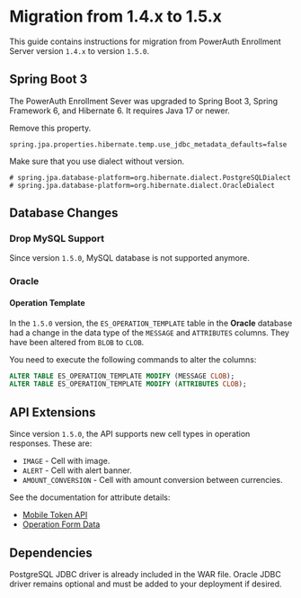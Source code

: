 # Migration from 1.4.x to 1.5.x

This guide contains instructions for migration from PowerAuth Enrollment Server version `1.4.x` to version `1.5.0`.

## Spring Boot 3

The PowerAuth Enrollment Sever was upgraded to Spring Boot 3, Spring Framework 6, and Hibernate 6.
It requires Java 17 or newer.

Remove this property.

`spring.jpa.properties.hibernate.temp.use_jdbc_metadata_defaults=false`

Make sure that you use dialect without version.

```properties
# spring.jpa.database-platform=org.hibernate.dialect.PostgreSQLDialect
# spring.jpa.database-platform=org.hibernate.dialect.OracleDialect
```

## Database Changes

### Drop MySQL Support

Since version `1.5.0`, MySQL database is not supported anymore.

### Oracle

#### Operation Template

In the `1.5.0` version, the `ES_OPERATION_TEMPLATE` table in the **Oracle** database had a change in the data type of the `MESSAGE` and `ATTRIBUTES` columns. They have been altered from `BLOB` to `CLOB`.

You need to execute the following commands to alter the columns:

```sql
ALTER TABLE ES_OPERATION_TEMPLATE MODIFY (MESSAGE CLOB);
ALTER TABLE ES_OPERATION_TEMPLATE MODIFY (ATTRIBUTES CLOB);
```

## API Extensions

Since version `1.5.0`, the API supports new cell types in operation responses. These are:

- `IMAGE` - Cell with image.
- `ALERT` - Cell with alert banner.
- `AMOUNT_CONVERSION` - Cell with amount conversion between currencies.

See the documentation for attribute details:

- [Mobile Token API](./Mobile-Token-API.md)
- [Operation Form Data](./Operation-Form-Data.md)

## Dependencies

PostgreSQL JDBC driver is already included in the WAR file.
Oracle JDBC driver remains optional and must be added to your deployment if desired.
